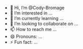 - 👋 Hi, I’m @Cody-Bromage
- 👀 I’m interested in ...
- 🌱 I’m currently learning ...
- 💞️ I’m looking to collaborate on ...
- 📫 How to reach me ...
- 😄 Pronouns: ...
- ⚡ Fun fact: ...

<!---
Cody-Bromage/Cody-Bromage is a ✨ special ✨ repository because its `README.md` (this file) appears on your GitHub profile.
You can click the Preview link to take a look at your changes.
--->

